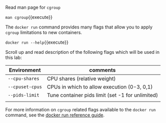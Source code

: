 Read man page for `cgroup`

`man cgroup`{{execute}}

The `docker run` command provides many flags that allow you to apply `cgroup` limitations to new containers.

`docker run --help`{{execute}}

Scroll up and read description of the following flags which will be used in this lab:


| **Environment**  | **comments**                        |
|------------------|-------------------------------------|
| ``--cpu-shares``    | CPU shares (relative weight)        |
| ``--cpuset-cpus``    | CPUs in which to allow execution (0-3, 0,1)    |
| ``--pids-limit ``    | Tune container pids limit (set -1 for unlimited)        |
|                  |                                      |

For more information on `cgroup` related flags available to the `docker run` command, see the [docker run reference guide](https://docs.docker.com/engine/reference/run/#specifying-custom-cgroups).
